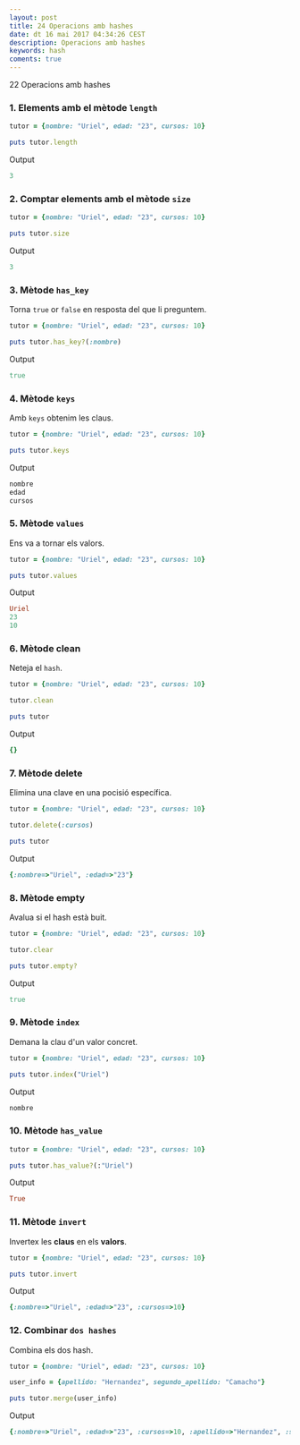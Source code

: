 ```yaml
---
layout: post
title: 24 Operacions amb hashes
date: dt 16 mai 2017 04:34:26 CEST 
description: Operacions amb hashes 
keywords: hash
coments: true
---
```


22 Operacions amb hashes

### 1. Elements amb el mètode `length`

```ruby
tutor = {nombre: "Uriel", edad: "23", cursos: 10}

puts tutor.length
```

Output

```ruby
3
```

### 2. Comptar elements amb el mètode `size`

```ruby
tutor = {nombre: "Uriel", edad: "23", cursos: 10}

puts tutor.size
```

Output

```ruby
3
```

### 3. Mètode `has_key`

Torna `true` or `false` en resposta del que li preguntem.

```ruby
tutor = {nombre: "Uriel", edad: "23", cursos: 10}

puts tutor.has_key?(:nombre)
```

Output

```ruby
true
```

### 4. Mètode `keys`

Amb `keys` obtenim les claus.

```ruby
tutor = {nombre: "Uriel", edad: "23", cursos: 10}

puts tutor.keys
```

Output

```ruby
nombre
edad
cursos
```

### 5. Mètode `values`

Ens va a tornar els valors.

```ruby
tutor = {nombre: "Uriel", edad: "23", cursos: 10}

puts tutor.values
```

Output

```ruby
Uriel
23
10
```

### 6. Mètode clean

Neteja el `hash`.

```ruby
tutor = {nombre: "Uriel", edad: "23", cursos: 10}

tutor.clean

puts tutor
```

Output

```ruby
{}
```

### 7. Mètode delete

Elimina una clave en una pocisió específica.

```ruby
tutor = {nombre: "Uriel", edad: "23", cursos: 10}

tutor.delete(:cursos)

puts tutor
```

Output

```ruby
{:nombre=>"Uriel", :edad=>"23"}

```

### 8. Mètode empty

Avalua si el hash està buit.

```ruby
tutor = {nombre: "Uriel", edad: "23", cursos: 10}

tutor.clear

puts tutor.empty?
```

Output

```ruby
true
```

### 9. Mètode `index`

Demana la clau d'un valor concret.


```ruby
tutor = {nombre: "Uriel", edad: "23", cursos: 10}

puts tutor.index("Uriel")
```

Output

```ruby
nombre
```

### 10. Mètode `has_value`

```ruby
tutor = {nombre: "Uriel", edad: "23", cursos: 10}

puts tutor.has_value?(:"Uriel")
```

Output

```ruby
True
```

### 11. Mètode `invert`

Invertex les **claus** en els **valors**.

```ruby
tutor = {nombre: "Uriel", edad: "23", cursos: 10}

puts tutor.invert
```

Output

```ruby
{:nombre=>"Uriel", :edad=>"23", :cursos=>10}
```

### 12. Combinar `dos hashes`

Combina els dos hash.

```ruby
tutor = {nombre: "Uriel", edad: "23", cursos: 10}

user_info = {apellido: "Hernandez", segundo_apellido: "Camacho"}

puts tutor.merge(user_info)
```

Output

```ruby
{:nombre=>"Uriel", :edad=>"23", :cursos=>10, :apellido=>"Hernandez", :segundo_apellido=>"Camacho"}

```

